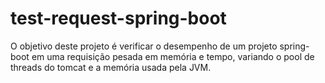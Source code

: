 # test-request-spring-boot
O objetivo deste projeto  é verificar o desempenho de um projeto spring-boot em uma requisição pesada em memória e tempo, variando 
o pool de threads do tomcat e a memória usada pela JVM.
